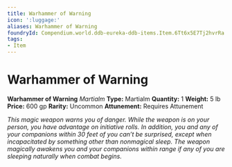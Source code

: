 ```yaml
---
title: Warhammer of Warning
icon: ':luggage:'
aliases: Warhammer of Warning
foundryId: Compendium.world.ddb-eureka-ddb-items.Item.6Tt6x5E7Tj2hvrRa
tags:
- Item
---
```


# Warhammer of Warning

**Warhammer of Warning**
_Martialm_
**Type:** Martialm
**Quantity:** 1
**Weight:** 5 lb
**Price:** 600 gp
**Rarity:** Uncommon
**Attunement:** Requires Attunement

*This magic weapon warns you of danger. While the weapon is on your person, you have advantage on initiative rolls. In addition, you and any of your companions within 30 feet of you can’t be surprised, except when incapacitated by something other than nonmagical sleep. The weapon magically awakens you and your companions within range if any of you are sleeping naturally when comb<span class="No-Break">at begins.</span>*